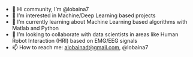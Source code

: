 - 👋 Hi community, I’m @lobaina7
- 👀 I’m interested in Machine/Deep Learning based projects
- 🌱 I’m currently learning about Machine Learning based algorithms with Matlab and Python 
- 💞️ I’m looking to collaborate with data scientists in areas like Human Robot Interaction (HRI) based on EMG/EEG signals
- 📫 How to reach me: alobainad@gmail.com, @lobaina7

<!---
lobaina7/lobaina7 is a ✨ special ✨ repository because its `README.md` (this file) appears on your GitHub profile.
You can click the Preview link to take a look at your changes.
--->
